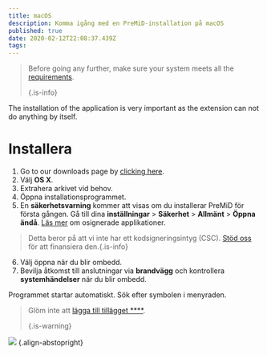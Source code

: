 ```yaml
---
title: macOS
description: Komma igång med en PreMiD-installation på macOS
published: true
date: 2020-02-12T22:08:37.439Z
tags:
---
```


> Before going any further, make sure your system meets all the [requirements](/install/requirements). 
> 
> {.is-info}

The installation of the application is very important as the extension can not do anything by itself.

# Installera
1. Go to our downloads page by [clicking here](https://premid.app/downloads).
2. Välj **OS X**.
3. Extrahera arkivet vid behov.
4. Öppna installationsprogrammet.
5. En **säkerhetsvarning** kommer att visas om du installerar PreMiD för första gången. Gå till dina **inställningar** > **Säkerhet** > **Allmänt** > **Öppna ändå**. [Läs mer](https://support.apple.com/guide/mac-help/open-a-mac-app-from-an-unidentified-developer-mh40616/mac) om osignerade applikationer.
> Detta beror på att vi inte har ett kodsigneringsintyg (CSC). [Stöd oss](https://www.patreon.com/Timeraa) för att finansiera den.{.is-info}
6. Välj öppna när du blir ombedd.
7. Bevilja åtkomst till anslutningar via **brandvägg** och kontrollera **systemhändelser** när du blir ombedd.

Programmet startar automatiskt. Sök efter symbolen i menyraden.

> Glöm inte att [lägga till tillägget ****](/install). 
> 
> {.is-warning}

![](https://img.icons8.com/color/2x/mac-logo.png) {.align-abstopright}